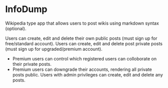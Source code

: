 # InfoDump

Wikipedia type app that allows users to post wikis using markdown syntax (optional).  

Users can create, edit and delete their own public posts (must sign up for free/standard account).
Users can create, edit and delete post private posts (must sign up for upgraded/premium account).
- Premium users can control which registered users can colloborate on their private posts.
- Premium users can downgrade their accounts, rendering all private posts public.
Users with admin privileges can create, edit and delete any posts.
